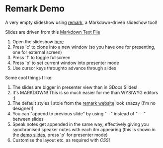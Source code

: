 Remark Demo
=====

A very empty slideshow using [remark](http://remarkjs.com/), a Markdown-driven slideshow tool!

Slides are driven from this [Markdown Text File](Slides.txt)

1. Open the slideshow [here](http://blog.dantup.com/Stuff/Index.html)
2. Press 'c' to clone into a new window (so you have one for presenting, one for external screen)
3. Press 'f' to toggle fullscreen
4. Press 'p' to set current window into presenter mode
5. Use cursor keys throughto advance through slides

Some cool things I like:

1. The slides are bigger in presenter view than in GDocs Slides!
2. It's MARKDOWN! This is so much easier for me than WYSIWYG editors :)
3. The default styles I stole from the [remark website](http://remarkjs.com/) look snazzy (I'm no designer!)
4. You can "append to previous slide" by using "--" instead of "---" between slides
5. Speak notes get appended in the same way; effectively giving you synchronised speaker notes with each itm appearing (this is shown in the [demo slides](http://blog.dantup.com/Stuff/Index.html), press 'p' for presenter mode)
6. Customise the layout etc. as required with _CSS_!
